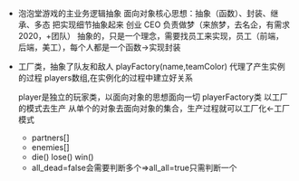 - 泡泡堂游戏的主业务逻辑抽象
  面向对象核心思想：抽象（函数）、封装、继承、多态
  把实现细节抽象起来
  创业
  CEO 负责做梦（来旅梦，去名企，有需求 2020，+团队）
  抽象的，只是一个理念，需要找员工来实现，员工（前端，后端，美工），每个人都是一个函数->实现封装
- 工厂类，抽象了队友和敌人
  playFactory(name,teamColor) 代理了产生实例的过程
  players数组,在实例化的过程中建立好关系

  player是独立的玩家类，以面向对象的思想面向一切
  playerFactory类 以工厂的模式去生产
  从单个的对象去面向对象的集合，生产过程就可以工厂化<-工厂模式
  - partners[]
  - enemies[]
  - die()
    lose()
    win()
  - all_dead=false会需要判断多个=>all_all=true只需判断一个